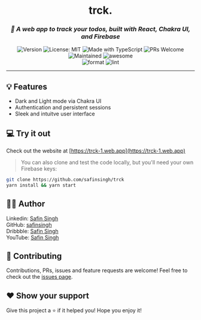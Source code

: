 <h1 align="center">
  trck.
</h1>

<h3 align="center">
  <i>
    🎨 A web app to track your todos, built with React, Chakra UI, and Firebase
  </i>
</h3>

<p align="center">
  <img alt="Version" src="https://img.shields.io/badge/version-1.0-red.svg" />
  <img alt="License: MIT" src="https://img.shields.io/badge/License-MIT-orange.svg" />
  <img alt="Made with TypeScript" src="https://img.shields.io/badge/Built%20with-TypeScript-yellow" />
  <img alt="PRs Welcome" src="https://img.shields.io/badge/PRs-welcome-brightgreen.svg">
  <img alt="Maintained" src="https://img.shields.io/badge/Maintained-Yes-blue">
  <img alt="awesome" src="https://img.shields.io/badge/awesome-yes-purple">
  <br />
  <img alt="format" src="https://github.com/safinsingh/trck/workflows/format/badge.svg" />
  <img alt="lint" src="https://github.com/safinsingh/trck/workflows/lint/badge.svg" />
</p>

<hr>

## 💡 Features

- Dark and Light mode via Chakra UI
- Authentication and persistent sessions
- Sleek and intuitve user interface

## 💻 Try it out

Check out the website at [https://trck-1.web.app](https://trck-1.web.app)

> You can also clone and test the code locally, but you'll need your own Firebase keys:

```sh
git clone https://github.com/safinsingh/trck
yarn install && yarn start
```

## 👨‍💻 Author

Linkedin: [Safin Singh](https://www.linkedin.com/in/safin-singh-b2630918a/) <br>
GitHub: [safinsingh](https://github.com/safinsingh) <br>
Dribbble: [Safin Singh](https://dribbble.com/safinsingh/) <br>
YouTube: [Safin Singh](https://www.youtube.com/channel/UCvb01sUdAgcPAG1j0SLxAtA) <br>

## 🤝 Contributing

Contributions, PRs, issues and feature requests are welcome! Feel free to check out the [issues page](https://github.com/safinsingh/trck/issues).

## ❤️ Show your support

Give this project a ⭐️ if it helped you!
Hope you enjoy it!

